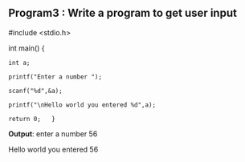 ## Program3 : Write a program to get user input

#include <stdio.h>

int main() {

    int a;

    printf("Enter a number ");

    scanf("%d",&a);

    printf("\nHello world you entered %d",a);

    return 0;   }
    

**Output**: enter a number 56

Hello world you entered 56
